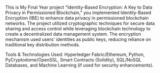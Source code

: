 This is My Final Year project "Identity-Based Encryption: A Key to Data Privacy in Permissioned Blockchain," 
you implemented Identity-Based Encryption (IBE) to enhance data privacy in permissioned blockchain networks. 
The project utilized cryptographic techniques for secure data sharing and access control while leveraging blockchain technology to create a decentralized data management system. 
The encryption mechanism used users' identities as public keys, reducing reliance on traditional key distribution methods.

Tools & Technologies Used:
Hyperledger Fabric/Ethereum, 
Python, 
PyCryptodome/OpenSSL, 
Smart Contracts (Solidity), 
SQL/NoSQL Databases, and Machine Learning (if used for security enhancements).
